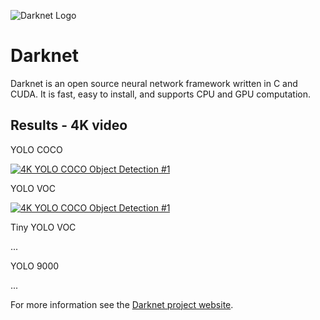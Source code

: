 ![Darknet Logo](http://pjreddie.com/media/files/darknet-black-small.png)

# Darknet
Darknet is an open source neural network framework written in C and CUDA. It is fast, easy to install, and supports CPU and GPU computation.

## Results - 4K video

YOLO COCO

[![4K YOLO COCO Object Detection #1](http://img.youtube.com/vi/yQwfDxBMtXg/0.jpg)](https://youtu.be/yQwfDxBMtXg?list=PLki8NgAAjqCb1NoCqpeZJHDzoy6y1Rx_H)

YOLO VOC

[![4K YOLO COCO Object Detection #1](http://img.youtube.com/vi/yCOwvJw_7EI/0.jpg)](https://youtu.be/yCOwvJw_7EI?list=PLki8NgAAjqCb1NoCqpeZJHDzoy6y1Rx_H)


Tiny YOLO VOC

...

YOLO 9000

...

For more information see the [Darknet project website](http://pjreddie.com/darknet).
